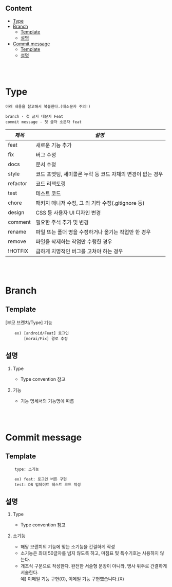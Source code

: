 ## Content

- [Type](#type)
- [Branch](#branch)
  - [Template](#template)
  - [설명](#설명)
- [Commit message](#commit-message)
  - [Template](#template-1)
  - [설명](#설명-1)

<br/><br/>

# Type

    아래 내용을 참고해서 복붙한다.(대소문자 주의!)
    
    branch - 첫 글자 대문자 Feat
    commit message - 첫 글자 소문자 feat

|*제목*|*설명*|
|---|---|
|feat|새로운 기능 추가|
|fix|버그 수정|
|docs|문서 수정|
|style|코드 포맷팅, 세미콜론 누락 등 코드 자체의 변경이 없는 경우|
|refactor|코드 리팩토링|
|test|테스트 코드|
|chore|패키지 매니저 수정, 그 외 기타 수정(.gitignore 등)|
|design|CSS 등 사용자 UI 디자인 변경|
|comment|필요한 주석 추가 및 변경|
|rename|파일 또는 폴더 명을 수정하거나 옮기는 작업만 한 경우|
|remove|파일을 삭제하는 작업만 수행한 경우|
|!HOTFIX|급하게 치명적인 버그를 고쳐야 하는 경우|

<br/><br/>

# Branch

## Template

[부모 브랜치/Type] 기능

        ex) [android/Feat] 로그인
		    [morai/Fix] 경로 추정

## 설명
1. Type
	
	* Type convention 참고

2. 기능

	* 기능 명세서의 기능명에 따름

<br/><br/>

# Commit message

## Template

        type: 소기능

        ex) feat: 로그인 버튼 구현
		test: DB 업데이트 테스트 코드 작성

## 설명
1. Type
	
	* Type convention 참고

2. 소기능

   * 해당 브랜치의 기능에 맞는 소기능을 간결하게 작성
   * 소기능은 최대 50글자를 넘지 않도록 하고, 마침표 및 특수기호는 사용하지 않는다.
   * 개조식 구문으로 작성한다. 완전한 서술형 문장이 아니라, 명사 위주로 간결하게 서술한다.  
    예) 이메일 기능 구현(O), 이메일 기능 구현했습니다.(X)